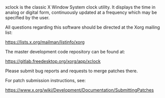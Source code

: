 xclock is the classic X Window System clock utility.  It displays
the time in analog or digital form, continuously updated at a
frequency which may be specified by the user.

All questions regarding this software should be directed at the
Xorg mailing list:

  https://lists.x.org/mailman/listinfo/xorg

The master development code repository can be found at:

  https://gitlab.freedesktop.org/xorg/app/xclock

Please submit bug reports and requests to merge patches there.

For patch submission instructions, see:

  https://www.x.org/wiki/Development/Documentation/SubmittingPatches


